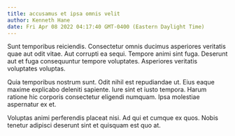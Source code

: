 ```yaml
---
title: accusamus et ipsa omnis velit
author: Kenneth Hane
date: Fri Apr 08 2022 04:17:40 GMT-0400 (Eastern Daylight Time)
---
```

Sunt temporibus reiciendis. Consectetur omnis ducimus asperiores veritatis quae aut odit vitae. Aut corrupti ea sequi. Tempore animi sint fuga. Deserunt aut et fuga consequuntur tempore voluptates. Asperiores veritatis voluptates voluptas.

 Quia temporibus nostrum sunt. Odit nihil est repudiandae ut. Eius eaque maxime explicabo deleniti sapiente. Iure sint et iusto tempora. Harum ratione hic corporis consectetur eligendi numquam. Ipsa molestiae aspernatur ex et.

 Voluptas animi perferendis placeat nisi. Ad qui et cumque ex quos. Nobis tenetur adipisci deserunt sint et quisquam est quo at.